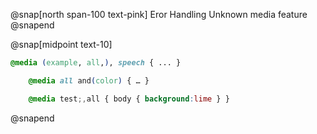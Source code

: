 @snap[north span-100 text-pink]
Eror Handling Unknown media feature
@snapend

@snap[midpoint text-10]
```css
@media (example, all,), speech { ... }

```
```css
    @media all and(color) { … }

```
```css
    @media test;,all { body { background:lime } }
```
@snapend
